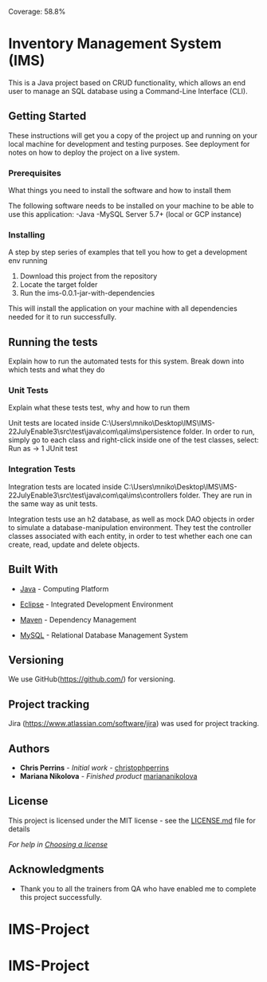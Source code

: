 Coverage: 58.8%
# Inventory Management System (IMS)

This is a Java project based on CRUD functionality, which allows an end user to manage an SQL database using a Command-Line Interface (CLI).

## Getting Started

These instructions will get you a copy of the project up and running on your local machine for development and testing purposes. See deployment for notes on how to deploy the project on a live system.

### Prerequisites

What things you need to install the software and how to install them

The following software needs to be installed on your machine to be able to use this application:
-Java
-MySQL Server 5.7+ (local or GCP instance)

### Installing

A step by step series of examples that tell you how to get a development env running

1. Download this project from the repository
2. Locate the target folder
3. Run the ims-0.0.1-jar-with-dependencies 

This will install the application on your machine with all dependencies needed for it to run successfully.

## Running the tests

Explain how to run the automated tests for this system. Break down into which tests and what they do

### Unit Tests 

Explain what these tests test, why and how to run them

Unit tests are located inside C:\Users\mniko\Desktop\IMS\IMS-22JulyEnable3\src\test\java\com\qa\ims\persistence folder.
In order to run, simply go to each class and right-click inside one of the test classes, select: Run as -> 1 JUnit test

### Integration Tests 
Integration tests are located inside C:\Users\mniko\Desktop\IMS\IMS-22JulyEnable3\src\test\java\com\qa\ims\controllers folder.
They are run in the same way as unit tests. 

Integration tests use an h2 database, as well as mock DAO objects in order to simulate a database-manipulation environment. 
They test the controller classes associated with each entity, in order to test whether each one can create, read, update and delete objects.

## Built With

* [Java](https://www.java.com/en/) - Computing Platform

* [Eclipse](https://www.eclipse.org/downloads/) - Integrated Development Environment

* [Maven](https://maven.apache.org/) - Dependency Management

* [MySQL](https://www.mysql.com/) - Relational Database Management System

## Versioning

We use GitHub(https://github.com/) for versioning.

## Project tracking
Jira (https://www.atlassian.com/software/jira) was used for project tracking.

## Authors

* **Chris Perrins** - *Initial work* - [christophperrins](https://github.com/christophperrins)
* **Mariana Nikolova** - *Finished product* [mariananikolova](https://github.com/mariana-ks01/IMS-22JulyEnable3)

## License

This project is licensed under the MIT license - see the [LICENSE.md](LICENSE.md) file for details 

*For help in [Choosing a license](https://choosealicense.com/)*

## Acknowledgments

* Thank you to all the trainers from QA who have enabled me to complete this project successfully.

# IMS-Project
# IMS-Project
